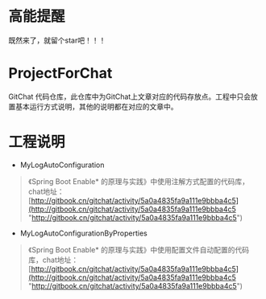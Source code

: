 # 高能提醒
既然来了，就留个star吧！！！

# ProjectForChat
GitChat 代码仓库，此仓库中为GitChat上文章对应的代码存放点。工程中只会放置基本运行方式说明，其他的说明都在对应的文章中。


# 工程说明 #

- MyLogAutoConfiguration 
	
> 《Spring Boot Enable* 的原理与实践》中使用注解方式配置的代码库，chat地址：[http://gitbook.cn/gitchat/activity/5a0a4835fa9a111e9bbba4c5](http://gitbook.cn/gitchat/activity/5a0a4835fa9a111e9bbba4c5 "http://gitbook.cn/gitchat/activity/5a0a4835fa9a111e9bbba4c5")

- MyLogAutoConfigurationByProperties
> 《Spring Boot Enable* 的原理与实践》中使用配置文件自动配置的代码库，chat地址：[http://gitbook.cn/gitchat/activity/5a0a4835fa9a111e9bbba4c5](http://gitbook.cn/gitchat/activity/5a0a4835fa9a111e9bbba4c5 "http://gitbook.cn/gitchat/activity/5a0a4835fa9a111e9bbba4c5")